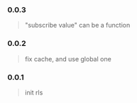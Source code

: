 ### 0.0.3

> "subscribe value" can be a function

### 0.0.2

> fix cache, and use global one

### 0.0.1

> init rls
